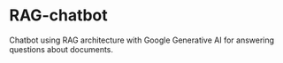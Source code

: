 # RAG-chatbot
Chatbot using RAG architecture with Google Generative AI for answering questions about documents.
